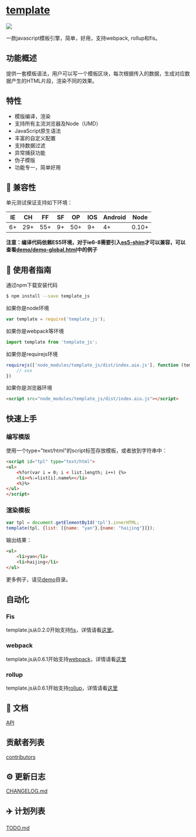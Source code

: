 # [template](https://github.com/yanhaijing/template.js/blob/master/packages/template)
[![](https://img.shields.io/badge/Powered%20by-jslib%20base-brightgreen.svg)](https://github.com/yanhaijing/jslib-base)

一款javascript模板引擎，简单，好用，支持webpack, rollup和fis。

## 功能概述

提供一套模板语法，用户可以写一个模板区块，每次根据传入的数据，生成对应数据产生的HTML片段，渲染不同的效果。

## 特性

- 模版编译，渲染
- 支持所有主流浏览器及Node（UMD）
- JavaScript原生语法
- 丰富的自定义配置
- 支持数据过滤
- 异常捕获功能
- 伪子模版
- 功能专一，简单好用

## :pill: 兼容性
单元测试保证支持如下环境：

| IE   | CH   | FF   | SF   | OP   | IOS  | Android   | Node  |
| ---- | ---- | ---- | ---- | ---- | ---- | ---- | ----- |
| 6+   | 29+ | 55+  | 9+   | 50+  | 9+   | 4+   | 0.10+ |

**注意：编译代码依赖ES5环境，对于ie6-8需要引入[es5-shim](http://github.com/es-shims/es5-shim/)才可以兼容，可以查看[demo/demo-global.html](./demo/demo-global.html)中的例子**

## :rocket: 使用者指南

通过npm下载安装代码

```bash
$ npm install --save template_js
```

如果你是node环境

```js
var template = require('template_js');
```

如果你是webpack等环境

```js
import template from 'template_js';
```

如果你是requirejs环境

```js
requirejs(['node_modules/template_js/dist/index.aio.js'], function (template) {
    // xxx
})
```

如果你是浏览器环境

```html
<script src="node_modules/template_js/dist/index.aio.js"></script>
```

## 快速上手

### 编写模版

使用一个type="text/html"的script标签存放模板，或者放到字符串中：

```html
<script id="tpl" type="text/html">
<ul>
    <%for(var i = 0; i < list.length; i++) {%>
    <li><%:=list[i].name%></li>
    <%}%>
</ul>
</script>
```

### 渲染模板

```js
var tpl = document.getElementById('tpl').innerHTML;
template(tpl, {list: [{name: "yan"},{name: "haijing"}]});
```

输出结果：

```html
<ul>
    <li>yan</li>
    <li>haijing</li>
</ul>
```

更多例子，请见[demo](https://github.com/yanhaijing/template.js/blob/master/packages/template/demo)目录。

## 自动化
### Fis
template.js从0.2.0开始支持[fis](http://fis.baidu.com/)，详情请看[这里](https://github.com/yanhaijing/template.js/blob/master/packages/fis-parser-template)。

### webpack
template.js从0.6.1开始支持[webpack](https://webpack.js.org/)，详情请看[这里](https://github.com/yanhaijing/template.js/blob/master/packages/template-loader)

### rollup
template.js从0.6.1开始支持[rollup](https://rollupjs.org/guide/en/)，详情请看[这里](https://github.com/yanhaijing/template.js/blob/master/packages/rollup-plugin-templatejs)

## :bookmark_tabs: 文档
[API](https://github.com/yanhaijing/template.js/blob/master/packages/template/doc/api.md)

## 贡献者列表

[contributors](https://github.com/yanhaijing/template/graphs/contributors)

## :gear: 更新日志
[CHANGELOG.md](https://github.com/yanhaijing/template.js/CHANGELOG.md)

## :airplane: 计划列表
[TODO.md](https://github.com/yanhaijing/template.js/TODO.md)
